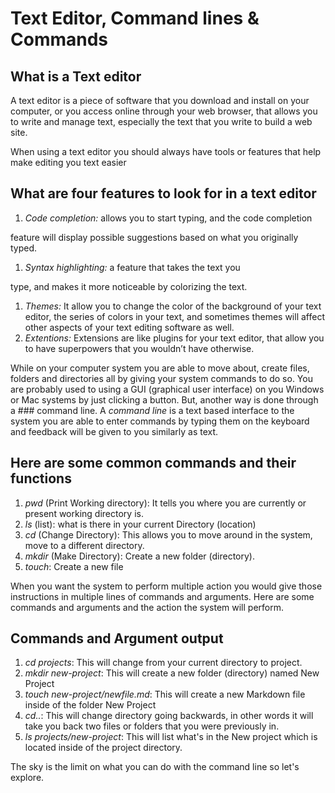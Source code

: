 # Text Editor, Command lines & Commands

## What is a Text editor

A text editor is a piece of software that you download and install on your computer, or you access online through your web browser, that allows you to write and manage text, especially the text that you write to build a web site.  

When using a text editor you should always have tools or features that help make editing you text easier  

## What are four features to look for in a text editor  

1. *Code completion:* allows you to start typing, and the code completion

feature will display possible suggestions based on what you originally
typed.

1. *Syntax highlighting:* a feature that takes the text you  

type, and makes it more noticeable by colorizing the text.

1. *Themes:* It allow you to change the color of
the background of your text editor, the series of colors in your text,
and sometimes themes will affect other aspects of your text editing
software as well.
1. *Extentions:* Extensions are like
plugins for your text editor, that allow you to have superpowers that
you wouldn’t have otherwise.

While on your computer system you are able to move about, create files, folders and directories all by giving your system commands to do so. You are probably used to using a GUI (graphical user interface) on you Windows or Mac systems by just clicking a button. But, another way is done through a ### command line.
A *command line* is a text based interface to the system you are able to enter commands by typing them on the keyboard and feedback will be given to you similarly as text.

## Here are some common commands and their functions  

1. *pwd* (Print Working directory): It tells you where you are currently or present working directory is.
2. *ls* (list): what is there in your current Directory (location)
3. *cd* (Change Directory): This allows you to move around in the system, move to a different directory.
4. *mkdir* (Make Directory): Create a new folder (directory).
5. *touch*: Create a new file

When you want the system to perform multiple action you would give those instructions in multiple lines of commands and arguments. Here are some commands and arguments and the action the system will perform.

## Commands and Argument output

1. *cd projects*: This will change from your current directory to project.
2. *mkdir new-project*: This will create a new folder (directory) named New Project
3. *touch new-project/newfile.md*: This will create a new Markdown file inside of the folder New Project
4. *cd..*: This will change directory going backwards, in other words it will take you back two files or folders that you were previously in.
5. *ls projects/new-project*: This will list what's in the New project which is located inside of the project directory.

The sky is the limit on what you can do with the command line so let's explore.
   

